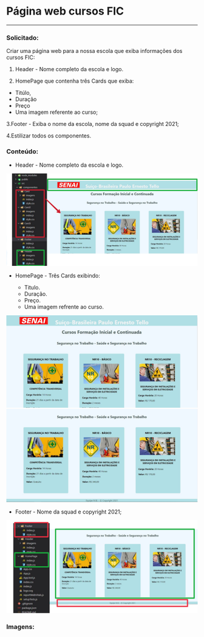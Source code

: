 # Página web cursos FIC
---

### **Solicitado:**

Criar uma página web para a nossa escola que exiba informações dos cursos FIC:

1. Header - Nome completo da escola e logo.
   
2. HomePage que contenha três Cards que exiba:
- Titúlo,
- Duração
- Preço
- Uma imagem referente ao curso;
  
3.Footer - Exiba o nome da escola, nome da squad e copyright 2021;

4.Estilizar todos os componentes.

### **Conteúdo:**

- Header - Nome completo da escola e logo.
<img src="imagens/print3.jpg">

- HomePage - Três Cards exibindo:
  
  - Titulo.
  - Duração.
  - Preço.
  - Uma imagem refrente ao curso.
 <img src="imagens/print1.jpg">
<img src="imagens/print2.jpg">



- Footer - Nome da squad e copyright 2021;

<img src="imagens/print4.jpg">

### **Imagens:**
  


